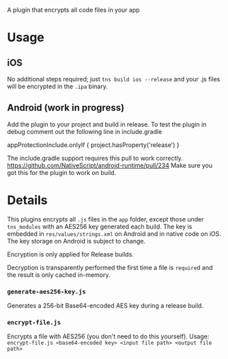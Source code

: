 A plugin that encrypts all code files in your app

# Usage

## iOS
No additional steps required; just `tns build ios --release` and your .js files will be encrypted in the `.ipa` binary.

## Android (work in progress)
Add the plugin to your project and build in release.
To test the plugin in debug comment out the following line in include.gradle

appProtectionInclude.onlyIf { project.hasProperty('release') }

The include.gradle support requires this pull to work correctly. https://github.com/NativeScript/android-runtime/pull/234
Make sure you got this for the plugin to work on build.

# Details
This plugins encrypts all `.js` files in the `app` folder, except those under `tns_modules` with an AES256 key generated each build. The key is embedded in `res/values/strings.xml` on Android and in native code on iOS. The key storage on Android is subject to change.

Encryption is only applied for Release builds.

Decryption is transparently performed the first time a file is `require`d and the result is only cached in-memory.

### `generate-aes256-key.js`
Generates a 256-bit Base64-encoded AES key during a release build.

### `encrypt-file.js`
Encrypts a file with AES256 (you don't need to do this yourself).
Usage: `encrypt-file.js <base64-encoded key> <input file path> <output file path>`
